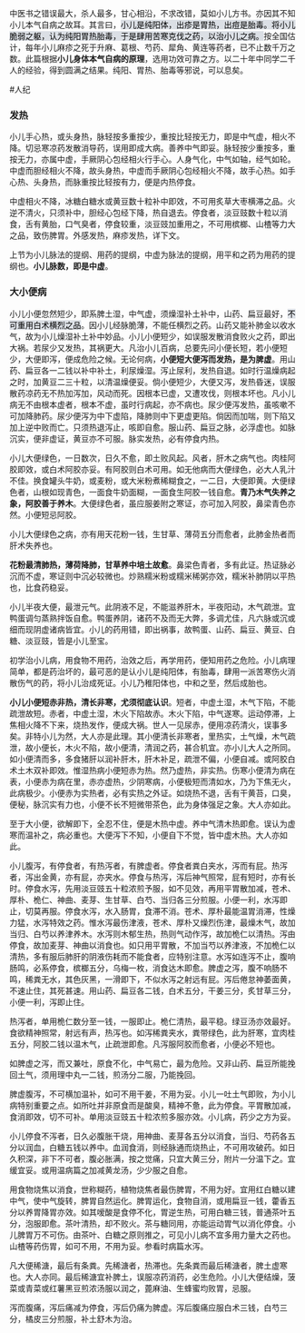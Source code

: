 中医书之错误最大，杀人最多，甘心相沿，不求改错，莫如小儿方书。亦因其不知小儿本气自病之故耳。其言曰，<mark style="background: #CACFD9A6;">小儿是纯阳体，出疹是胃热，出痘是胎毒。将小儿脆弱之躯，认为纯阳胃热胎毒，于是肆用苦寒克伐之药，以治小儿之病。</mark>按全国估计，每年小儿麻疹之死于升麻、葛根、芍药、犀角、黄连等药者，已不止数千万之数。此篇根据**小儿身体本气自病的原理**，选用功效可靠之方。以二十年中同学二千人的经验，得到圆满之结果。纯阳、胃热、胎毒等邪说，可以息矣。

#人纪
### 发热



小儿手心热，或头身热，脉轻按多重按少，重按比轻按无力，即是中气虚，相火不降。切忌寒凉药发散消导药，误用即成大病。善养中气即妥。脉轻按少重按多，重按无力，亦属中虚，手厥阴心包经相火行手心。人身气化，中气如轴，经气如轮。中虚而胆经相火不降，故头身热，中虚而手厥阴心包经相火不降，故手心热。如手心热、头身热，而脉重按比轻按有力，便是内热停食。

中虚相火不降，冰糖白糖水或黄豆数十粒补中即效，不可用炙草大枣横滞之品。火逆不清火，只须补中，胆经心包经下降，热自退去。停食者，淡豆豉数十粒以消食，舌有黄胎，口气臭者，停食较重，淡豆豉加重用之，不可用槟榔、山楂等力大之品，致伤脾胃。外感发热，麻疹发热，详下文。

上节为小儿脉法的提纲、用药的提纲，中虚为脉法的提纲，用平和之药为用药的提纲也。**小儿脉数，即是中虚**。



### 大小便病

小儿小便忽然短少，即系脾土湿，中气虚，须燥湿补土补中，山药、扁豆最好，<mark style="background: #CACFD9A6;">不可重用白术横烈之品</mark>。因小儿经脉脆薄，不能任横烈之药。山药又能补肺金以收水气，故为小儿燥湿补土补中妙品。小儿小便短少，如误服发散消食败火之药，即出大祸。若尿少又发热，其祸更大。凡治小儿百病，总要先问小便长短，若小便短少，大便即泻，便成危险之候。无论何病，**小便短大便泻而发热，是为脾虚**。用山药、扁豆各一二钱以补中补土，利尿燥湿。泻止尿利，发热自退。如时行温燥病起之时，加黄豆二三十粒，以清温燥便妥。倘小便短少，大便又泻，发热昏迷，误服散药凉药无不热加泻加，风动而死。因根本已虚，又遭攻伐，则根本坏也。凡小儿病无不由根本虚者，根本不虚，虽时行病起，亦不病也。尿少便泻发热，虽咳嗽不可加降肺药。尿少便泻为中下虚陷，降肺则中下更虚更陷。倘因而加喘，则下陷又加上逆中败而亡。只须热退泻止，咳即自愈。服山药、扁豆之脉，必浮虚也。如脉沉实，便非虚证，黄豆亦不可服。脉实发热，必有停食内热。

小儿大便绿色，一日数次，日久不愈，即土败风起。风者，肝木之病气也。肉桂阿胶即效，或白术阿胶亦妥。有阿胶则白术可用。如无他病而大便绿色，必大人乳汁不佳。换食罐头牛奶，或麦粉，或大米粉煮稀糊食之，一二日，大便即黄。大便绿色者，山根如现青色，一面食牛奶面糊，一面食生阿胶一钱自愈。**青乃木气失养之象，阿胶善于养木**。大便绿色者，虽应服姜附之寒证，亦可加入阿胶，鼻梁青色亦然。小便短忌阿胶。

小儿大便绿色之病，亦有用天花粉一钱，生甘草、薄荷五分而愈者，此肺金热者而肝术失养也。

**花粉最清肺热，薄荷降肺，甘草养中培土故愈**。鼻梁色青者，多有此证。热证脉必沉而不虚，寒证则中沉必较微也。炒熟糯米粉或糯米稀粥亦效，糯米补肺阴以平热也，比食药稳妥。

小儿半夜大便，最泄元气。此阴液不足，不能滋养肝木，半夜阳动，木气疏泄。宜鸭蛋调匀蒸熟拌饭自愈。鸭蛋养阴，诸药不及而无大弊，多调尤佳，凡六脉或沉或细而现阴虚诸病皆宜。小儿的药用错，即出祸事，故鸭蛋、山药、扁豆、黄豆、白糖、淡豆豉，皆是小儿至宝。

初学治小儿病，用食物不用药，治效之后，再学用药，便知用药之危险。小儿病理简单，都是药治坏的，最可恶的是认小儿是纯阳体，有胎毒，肆用一派苦寒伤火消散伤气的药，将小儿治成死证。小儿乃稚阳体也，中和之至，然后成胎也。

**小儿小便短赤非热，清长非寒，尤须彻底认识**。短者，中虚土湿，木气下陷，不能疏泄故短。赤者，中虚土湿，木火下陷故赤。木火下陷，中气遂寒。运动停滞，上焦相火降不下来，烧热发作，便成大祸。世人一见尿赤，便用凉药清火，误事多矣。非特小儿为然，大人亦是此理。其小便清长非寒者，里热实，土气燥，木气疏泄，故小便长，木火不陷，故小便清，清润之药，甚合机宜。亦小儿大人之所同。如小便清而多，多食猪肝以润补肝木，肝木补足，疏泄不偏，小便自减。或阿胶白术土木双补即效。惟湿热病小便短赤为热。然乃虚热，非实热。伤寒小便清为病在表，小便赤为病在里，赤亦虚热，少阴寒病，小便极短而清如水，乃为下焦无火，此病极少。小便赤为实热者，必有实热之外证。如烧热不退，舌有干黄苔，口臭，便秘，脉沉实有力也，小便不长不短微带茶色，此为身体强足之象。大人亦如此。

至于大小便，欲解即下，全忍不住，便是木热中虚。养中气清木热即愈。误认为虚寒而温补之，病必重也。大便泻下不知，小便自下不觉，皆中虚木热。大人亦如此。

小儿腹泻，有停食者，有热泻者，有脾虚者。停食者粪白夹水，泻而有屁。热泻者，泻出金黄，亦有屁，亦夹水。停食与热泻，泻后神气照常，屁有短时，亦有长时。停食水泻，先用淡豆豉五十粒浓煎予服，如不见效，再用平胃散加减，苍术、厚朴、桅仁、神曲、麦芽、生甘草、白芍、当归各三分煎服。小便一利，水泻即止，切莫再服。停食水泻，水入肠胃，食滞不消。苍术、厚朴最能温胃消滞，性燥力猛，水泻特效之药。惟水泻最伤津液，苍术、厚朴又燥烈伤津，最燥木气，故加当归、白芍以养津养木。水泻则木郁生热，热则气动作泻，故加桅仁以清热。泻由停食，故加麦芽、神曲以消食也。如只用平胃散，不加当芍以养津液，不加桅仁以清热，多有服后肺肝的阴液伤耗而不能食者，应特别注意。水泻如连泻不止，腹响肠鸣，必系停食，槟榔五分，乌梅一枚，消食达木即愈。脾虚之泻，腹不响肠不鸣，稀粪无水，其色灰黑，一滑即下，不似水泻之射远有屁。泻后倦怠神萎面黄，不速止住，其死甚速。用山药、扁豆各二钱，白术五分，干姜三分，炙甘草三分，小便一利，泻即止住。

热泻者，单用桅仁数分至一钱，一服即止。桅仁清热，最平稳。绿豆汤亦效最好。食欲精神照常，射远有声，热泻也。如泻稀粪夹水，粪带绿色，此为肝寒，宜肉桂五分，阿胶二钱以温木气，止疏泄即愈。凡泻服阿胶而愈者，小便必不短也。

如脾虚之泻，而又兼吐，原食不化，中气易亡，最为危险。又非山药、扁豆所能挽回土气，须用理中丸一二钱，煎汤分二服，乃能挽回。

脾虚腹泻，不可横加温补，如可不用干姜，不用为妥。小儿一吐土气即败，为小儿病特别重要之点。如所吐并非原食而是酸臭，精神不惫，此为停食。平胃散加减，食消即效，切不可补。单用淡豆豉五十粒浓煎多服亦效。小儿病，药少之方为妥。

小儿停食不泻者，日久必腹胀干烧，用神曲、麦芽各五分以消食，当归、芍药各五分以润血，白糖五钱以养中。血润食消，则经脉通而烧热止，不可用攻破药。如日久积深，非下不可者，腹必胀满，按之觉痛，只宜大黄三分，附片一分温下之。宜缓宜妥。或用温病篇之加减黄龙汤，少少服之自愈。

用食物烧焦以消食，世称糊药，植物烧焦者最伤脾胃，不用为好。宜用红白糖以建中气，使中气旋转，脾胃自然运化。脾胃运化，食物自消，或用扁豆一钱，藿香五分以养胃降胃亦效。如其嗳酸是食停不化，胃逆生热，可用白糖三钱，普通茶叶五分，泡服即愈。茶叶清热，却不败火。茶与糖同用，亦能运动胃气以消化停食。小儿脾胃万不可伤。由茶叶、白糖之原则推之，可见小儿病不宜多用力量大之药也。山楂等药伤胃，如可不用，不用为妥。参看时病篇水泻。

凡大便稀溏，最后有条粪。先稀溏者，热滞也。先条粪而最后稀溏者，脾土虚寒也。大人亦同。最后稀溏宜补脾土，误服凉药消药，必生危险。小儿大便结燥，菠菜或青菜或红薯黑豆煎浓汤服以润之，蓖麻油、生蜂蜜均败胃，忌服。

泻而腹痛，泻后痛减为停食，泻后仍痛为脾虚。泻后腹痛应服白术三钱，白芍三分，橘皮三分煎服，补土舒木为治。











































